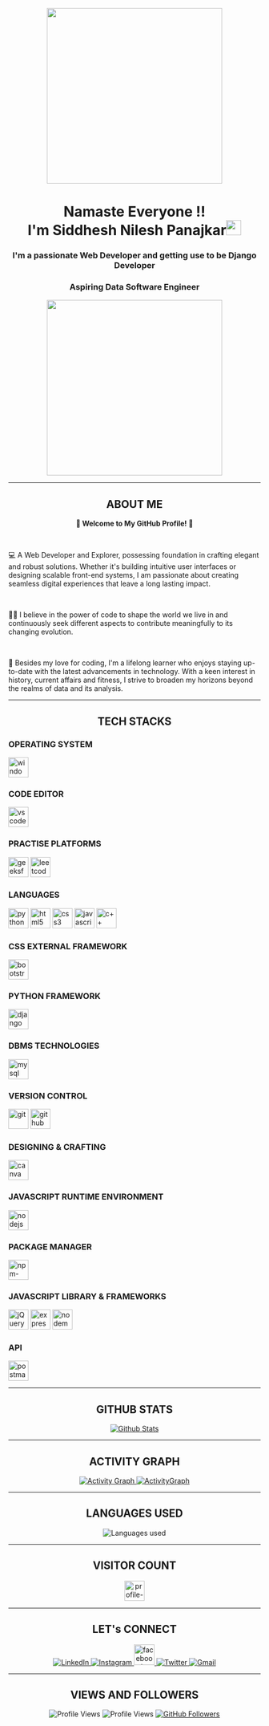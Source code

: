 <!DOCTYPE html>
<html lang="en">
<head>
  <meta charset="UTF-8">
  <meta name="viewport" content="width=device-width, initial-scale=1.0">
  <!-- <link rel="stylesheet" href="styles.css"> -->
</head>
<body>
  <!-- Your Profile Header -->
  <p align="center">
    <img src="https://img.freepik.com/free-vector/hand-drawn-web-developers_23-2148819604.jpg?size=626&ext=jpg&ga=GA1.2.169013041.1692602861&semt=ais" height=350>
  </p>
  <h1 align="center">Namaste Everyone !! <br> I'm Siddhesh Nilesh Panajkar<img src="https://raw.githubusercontent.com/MartinHeinz/MartinHeinz/master/wave.gif"
      width="30px"></h1>
  <h3 align="center">I'm a passionate Web Developer and getting use to be Django Developer</h3>
  <h3 align="center">Aspiring Data Software Engineer</h3>

  <p align="center">
    <img src="https://img.freepik.com/free-vector/new-app-development-desktop_23-2148684987.jpg?size=626&ext=jpg&ga=GA1.2.169013041.1692602861&semt=ais" height=350>
  </p>

  <hr>
  
  <section class="container about-me">
    <h2 align="center">ABOUT ME</h2>
    <p align="center"> <strong>🌱 Welcome to My GitHub Profile! 🌱</strong></p><br>
    <p>💻 A Web Developer and Explorer, possessing foundation in crafting elegant and robust solutions. Whether it's building intuitive user interfaces or designing scalable front-end systems, I am passionate about creating seamless digital experiences that leave a long lasting impact.</p> <br>
    <p>👨‍💻 I believe in the power of code to shape the world we live in and continuously seek different aspects to contribute meaningfully to its changing evolution.
    </p> <br>
    <p>🚀 Besides my love for coding, I'm a lifelong learner who enjoys staying up-to-date with the latest advancements in technology. With a keen interest in history, current affairs
      and fitness, I strive to broaden my horizons beyond the realms of data and its analysis.
    </p>
  </section>
  
  <hr>
  <section class="container skills">
    <h2 align="center">TECH STACKS</h2>
    <p align="center">
      <h3>OPERATING SYSTEM</h3>
      <a href="https://www.microsoft.com/software-download/windows11"><img src = "https://img.shields.io/badge/Windows%2011-0078D4.svg?style=for-the-badge&logo=Windows-11&logoColor=white" alt="windows11" height=40></a>
      <br>
      <h3>CODE EDITOR</h3>
      <a href="https://code.visualstudio.com/docs"><img src = "https://img.shields.io/badge/Visual%20Studio%20Code-007ACC.svg?style=for-the-badge&logo=Visual-Studio-Code&logoColor=white" alt="vscode" height=40></a>
      <br>
      <h3>PRACTISE PLATFORMS</h3>
      <a href="https://auth.geeksforgeeks.org/user/siddhesh_panajkar"><img src = "https://img.shields.io/badge/GeeksforGeeks-2F8D46.svg?style=for-the-badge&logo=GeeksforGeeks&logoColor=white" alt="geeksforgeeks" height=40></a>
      <a href="https://leetcode.com/siddheshpanajkar/"><img src = "https://img.shields.io/badge/LeetCode-FFA116.svg?style=for-the-badge&logo=LeetCode&logoColor=white" alt="leetcode" height=40></a>
      <br>
      <h3>LANGUAGES</h3>
      <a href="https://www.python.org/doc/"><img src = "https://img.shields.io/badge/python%20-%2314354C.svg?&style=for-the-badge&logo=python&logoColor=white" alt="python3" height=40></a>
      <a href="https://developer.mozilla.org/en-US/docs/Learn/HTML"><img src = "https://img.shields.io/badge/html5%20-%23E34F26.svg?&style=for-the-badge&logo=html5&logoColor=white" alt="html5" height=40></a>
      <a href="https://developer.mozilla.org/en-US/docs/Learn/CSS"><img src = "https://img.shields.io/badge/css3%20-%231572B6.svg?&style=for-the-badge&logo=css3&logoColor=white" alt="css3" height=40></a>
      <a href="https://developer.mozilla.org/en-US/docs/Learn/JavaScript"><img src = "https://img.shields.io/badge/javascript%20-%23323330.svg?&style=for-the-badge&logo=javascript&logoColor=%23F7DF1E" alt="javascript" height=40></a>
      <a href="https://learn.microsoft.com/en-us/cpp/cpp/?view=msvc-170"><img src = "https://img.shields.io/badge/c++%20-%2300599C.svg?&style=for-the-badge&logo=c%2B%2B&ogoColor=white" alt="c++" height=40></a>
      <br>
      <h3>CSS EXTERNAL FRAMEWORK</h3>
      <a href="https://getbootstrap.com/docs/5.3/getting-started/introduction/"><img src = "https://img.shields.io/badge/bootstrap5%20-%23563D7C.svg?&style=for-the-badge&logo=bootstrap&logoColor=white" alt="bootstrap5" height=40></a>
      <br>
      <h3>PYTHON FRAMEWORK</h3>
      <a href="https://docs.djangoproject.com/en/5.0/"><img src = "https://img.shields.io/badge/Django-092E20?style=for-the-badge&logo=django&logoColor=green" alt="django" height=40></a>
      <br>
      <h3>DBMS TECHNOLOGIES</h3>
      <a href="https://dev.mysql.com/doc/workbench/en/"><img src = "https://img.shields.io/badge/mysql-%2300f.svg?&style=for-the-badge&logo=mysql&logoColor=white" alt="mysql" height=40></a>
      <br>
      <h3>VERSION CONTROL</h3>
      <a href="https://git-scm.com/doc"><img src="https://img.shields.io/badge/git%20-%23F05033.svg?&style=for-the-badge&logo=git&logoColor=white" alt="git" height=40></a>
      <a href="https://github.com/"><img src="https://img.shields.io/badge/github%20-%23121011.svg?&style=for-the-badge&logo=github&logoColor=white" alt="github" height=40></a>
      <br>
      <h3>DESIGNING & CRAFTING</h3>
      <a href="https://www.canva.com/"><img src="https://img.shields.io/badge/Canva-%2300C4CC.svg?style=for-the-badge&logo=Canva&logoColor=white" alt="canva" height=40></a>
      <br>
      <h3>JAVASCRIPT RUNTIME ENVIRONMENT</h3>
      <a href="https://nodejs.org/en/docs"><img src="https://img.shields.io/badge/node.js%20-%2343853D.svg?&style=for-the-badge&logo=node.js&logoColor=white" alt="nodejs" height=40></a>
      <br>
      <h3>PACKAGE MANAGER</h3>
      <a href="https://docs.npmjs.com/"><img src="https://img.shields.io/badge/NPM-%23CB3837.svg?style=for-the-badge&logo=npm&logoColor=white" alt="npm-package-installer" height=40></a>
      <br>
      <h3>JAVASCRIPT LIBRARY & FRAMEWORKS</h3>
      <a href="https://api.jquery.com/"><img src="https://img.shields.io/badge/jquery%20-%230769AD.svg?&style=for-the-badge&logo=jquery&logoColor=white" alt="jQuery" height=40></a>
      <a href="https://expressjs.com/en/guide/routing.html"><img src="https://img.shields.io/badge/express.js%20-%23404d59.svg?&style=for-the-badge" alt="expressjs" height=40></a>
      <a href="https://www.npmjs.com/package/nodemon"><img src="https://img.shields.io/badge/NODEMON-%23323330.svg?style=for-the-badge&logo=nodemon&logoColor=%BBDEAD" alt="nodemon" height=40></a>
      <br>
      <h3>API</h3>
      <a href="https://learning.postman.com/docs/introduction/overview/"><img src="https://img.shields.io/badge/Postman-FF6C37?style=for-the-badge&logo=postman&logoColor=white" alt="postman" height=40></a>
      <br>
    </p>
  </section>
  
  <hr>
  
  <section class="container github-stats">
    <h2 align="center">GITHUB STATS</h2>
    <p align="center">
      <a href="#">
        <img src="https://github-readme-stats.vercel.app/api?username=SiddheshP1996&theme=vue-dark&show_icons=true&hide_border=true&count_private=true" alt="Github Stats">
<!--         <img src="https://github-readme-stats.vercel.app/api?username=SiddheshP1996&show_icons=true&count_private=true&theme=default"
          alt="GitHub Stats"> -->
      </a>
    </p>
  </section>
  
  <hr>
  
  <section class="container activity-graph">
    <h2 align="center">ACTIVITY GRAPH</h2>
    <p align="center">
      <a href="#">
        <img src="https://github-readme-activity-graph.vercel.app/graph?username=SiddheshP1996&theme=high-contrast" alt="Activity Graph">
        <img src="https://github-readme-streak-stats.herokuapp.com/?user=SiddheshP1996&theme=vue-dark&hide_border=true" alt="ActivityGraph">
      </a>
    </p>
  </section>
  
  <hr>
  
  <section class="container languages used">
    <h2 align="center">LANGUAGES USED</h2>
    <p align="center">
      <img src="https://github-readme-stats.vercel.app/api/top-langs/?username=SiddheshP1996&theme=vue-dark&show_icons=true&hide_border=true&layout=compact" alt="Languages used" align="center">
<!--       <img src="https://github-readme-stats.vercel.app/api/top-langs/?username=SiddheshP1996&layout=compact" alt="languages used" align="center"> -->
    </p>
  </section>
  
  <hr>
  
  <h2 align="center">VISITOR COUNT<br></h2>
  <p align="center">
    <img src="https://profile-counter.glitch.me/SiddheshP1996/count.svg" alt="profile-counter" height=40>
  </p>
  
  <hr>
  
  <section class="container connect">
    <h2 align="center">LET's CONNECT</h2>
    <p align="center">
      <a href="https://www.linkedin.com/in/siddhesh-panajkar/" rel="noopener noreferrer">
        <img src="https://img.icons8.com/fluent/48/000000/linkedin.png" target="_blank" alt="LinkedIn">
      </a>
      <a href="https://www.instagram.com/siddhesh.panajkar/" rel="noopener noreferrer">
        <img src="https://img.icons8.com/fluent/48/000000/instagram-new.png" target="_blank" alt="Instagram">
      </a>
      <a href="https://www.facebook.com/siddhesh.panajkar/" rel="noopener noreferrer">
        <img width="41" height="41" src="https://img.icons8.com/metro/41/228BE6/facebook-new--v2.png" alt="facebook-new--v2"/>
<!--         <img src="https://icons8.com/icon/118504/facebook" target="_blank" alt="Facebook"> -->
      </a>
      <a href="https://twitter.com/0010Panajkar" rel="noopener noreferrer">
        <img src="https://img.icons8.com/fluent/48/000000/twitter.png" target="_blank" alt="Twitter">
      </a>
      <a href="mailto:siddheshpanajkar2001@gmail.com" rel="noopener noreferrer">
        <img src="https://img.icons8.com/fluent/48/000000/gmail.png" target="_blank" alt="Gmail">
      </a>
    </p>
  </section>
  
  <hr>
  
  <section class="container views-followers">
    <h2 align="center">VIEWS AND FOLLOWERS</h2>
    <p align="center">
      <img src="https://komarev.com/ghpvc/?username=SiddheshP1996&style=flat-square" alt="Profile Views">
      <img src="https://github-views.deno.dev/api/badge/SiddheshP1996?style=classic" alt="Profile Views">
      <a href="https://github.com/SiddheshP1996=followers">
        <img src="https://img.shields.io/github/followers/SiddheshP1996=Followers&style=social" alt="GitHub Followers">
      </a>
    </p>
  </section>
  
</body>

</html>
